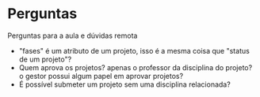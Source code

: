 # Perguntas

Perguntas para a aula e dúvidas remota

* "fases" é um atributo de um projeto, isso é a mesma coisa que "status de um projeto"?
* Quem aprova os projetos? apenas o professor da disciplina do projeto? o gestor possui algum papel em aprovar projetos?
* É possível submeter um projeto sem uma disciplina relacionada?
  

